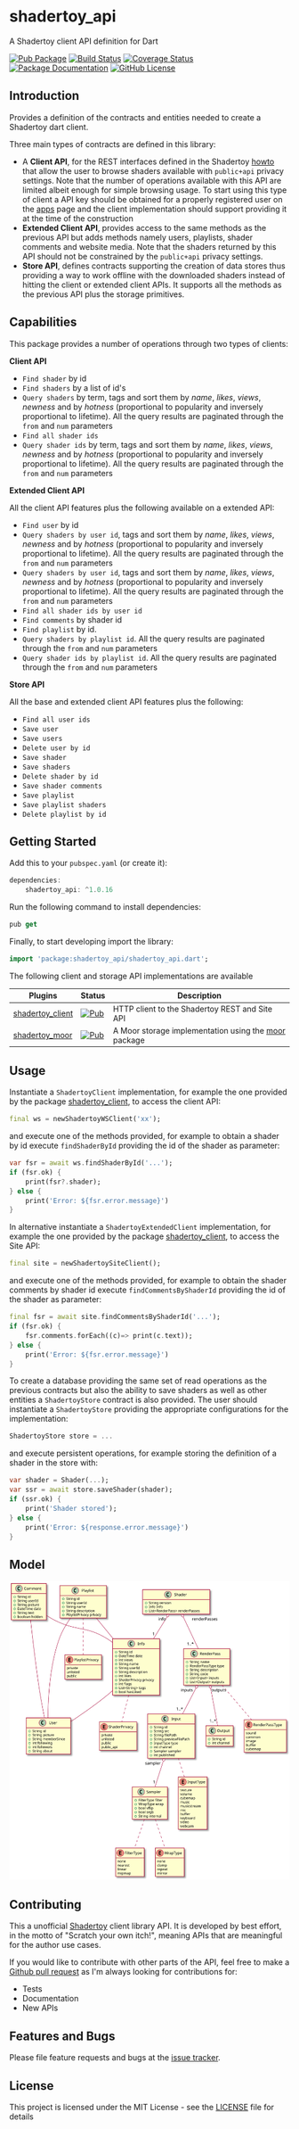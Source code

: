 # shadertoy_api
A Shadertoy client API definition for Dart

[![Pub Package](https://img.shields.io/pub/v/shadertoy_api.svg?style=flat-square)](https://pub.dartlang.org/packages/shadertoy_api)
[![Build Status](https://github.com/ivoleitao/shadertoy_api/workflows/build/badge.svg)](https://github.com/ivoleitao/shadertoy_api/actions)
[![Coverage Status](https://codecov.io/gh/ivoleitao/shadertoy_api/graph/badge.svg)](https://codecov.io/gh/ivoleitao/shadertoy_api)
[![Package Documentation](https://img.shields.io/badge/doc-shadertoy_api-blue.svg)](https://www.dartdocs.org/documentation/shadertoy_api/latest)
[![GitHub License](https://img.shields.io/badge/license-MIT-yellow.svg)](https://opensource.org/licenses/MIT)

## Introduction

Provides a definition of the contracts and entities needed to create a Shadertoy dart client.

Three main types of contracts are defined in this library:
* A **Client API**, for the REST interfaces defined in the Shadertoy [howto](https://www.shadertoy.com/howto#q2) that allow the user to browse shaders available with `public+api` privacy settings. Note that the number of operations available with this API are limited albeit enough for simple browsing usage. To start using this type of client a API key should be obtained for a properly registered user on the [apps](https://www.shadertoy.com/myapps) page and the client implementation should support providing it at the time of the construction
* **Extended Client API**, provides access to the same methods as the previous API but adds methods namely users, playlists, shader comments and website media. Note that the shaders returned by this API should not be constrained by the `public+api` privacy settings.
* **Store API**, defines contracts supporting the creation of data stores thus providing a way to work offline with the downloaded shaders instead of hitting the client or extended client APIs. It supports all the methods as the previous API plus the storage primitives.

## Capabilities

This package provides a number of operations through two types of clients:

**Client API**

* `Find shader` by id
* `Find shaders` by a list of id's
* `Query shaders` by term, tags and sort them by *name*, *likes*, *views*, *newness* and by *hotness* (proportional to popularity and inversely proportional to lifetime). All the query results are paginated through the `from` and `num` parameters
* `Find all shader ids`
* `Query shader ids` by term, tags and sort them by *name*, *likes*, *views*, *newness* and by *hotness* (proportional to popularity and inversely proportional to lifetime). All the query results are paginated through the `from` and `num` parameters

**Extended Client API**

All the client API features plus the following available on a extended API:
* `Find user` by id
* `Query shaders by user id`, tags and sort them by *name*, *likes*, *views*, *newness* and by *hotness* (proportional to popularity and inversely proportional to lifetime). All the query results are paginated through the `from` and `num` parameters
* `Query shaders by user id`, tags and sort them by *name*, *likes*, *views*, *newness* and by *hotness* (proportional to popularity and inversely proportional to lifetime). All the query results are paginated through the `from` and `num` parameters
* `Find all shader ids by user id`
* `Find comments` by shader id
* `Find playlist` by id.
* `Query shaders by playlist id`. All the query results are paginated through the `from` and `num` parameters
* `Query shader ids by playlist id`. All the query results are paginated through the `from` and `num` parameters 

**Store API**

All the base and extended client API features plus the following:
* `Find all user ids`
* `Save user`
* `Save users`
* `Delete user by id`
* `Save shader`
* `Save shaders`
* `Delete shader by id`
* `Save shader comments`
* `Save playlist`
* `Save playlist shaders`
* `Delete playlist by id`

## Getting Started

Add this to your `pubspec.yaml` (or create it):

```dart
dependencies:
    shadertoy_api: ^1.0.16
```

Run the following command to install dependencies:

```dart
pub get
```

Finally, to start developing import the library:

```dart
import 'package:shadertoy_api/shadertoy_api.dart';
```

The following client and storage API implementations are available

| Plugins                                                    | Status                                                       | Description                                                  |
| ---------------------------------------------------------- | ------------------------------------------------------------ | ------------------------------------------------------------ |
| [shadertoy_client](https://github.com/ivoleitao/shadertoy_client) | [![Pub](https://img.shields.io/pub/v/shadertoy_client.svg?style=flat-square)](https://pub.dartlang.org/packages/shadertoy_client) | HTTP client to the Shadertoy REST and Site API                                      |
| [shadertoy_moor](https://github.com/ivoleitao/shadertoy_moor) | [![Pub](https://img.shields.io/pub/v/shadertoy_moor.svg?style=flat-square)](https://pub.dartlang.org/packages/shadertoy_moor) | A Moor storage implementation using the [moor](https://pub.dev/packages/moor) package                                     |

## Usage

Instantiate a `ShadertoyClient` implementation, for example the one provided by the package [shadertoy_client](https://pub.dev/packages/shadertoy_client), to access the client API:

```dart
final ws = newShadertoyWSClient('xx');
```
and execute one of the methods provided, for example to obtain a shader by id execute `findShaderById` providing the id of the shader as parameter:

```dart
var fsr = await ws.findShaderById('...');
if (fsr.ok) {
    print(fsr?.shader);
} else {
    print('Error: ${fsr.error.message}')
}
```
In alternative instantiate a `ShadertoyExtendedClient` implementation, for example the one provided by the package [shadertoy_client](https://pub.dev/packages/shadertoy_client), to access the Site API:
```dart
final site = newShadertoySiteClient();
```
and execute one of the methods provided, for example to obtain the shader comments by shader id execute `findCommentsByShaderId` providing the id of the shader as parameter:

```dart
final fsr = await site.findCommentsByShaderId('...');
if (fsr.ok) {
    fsr.comments.forEach((c)=> print(c.text));
} else {
    print('Error: ${fsr.error.message}')
}
```

To create a database providing the same set of read operations as the previous contracts but also the ability to save shaders as well as other entities a `ShadertoyStore` contract is also provided. The user should instantiate a `ShadertoyStore` providing the appropriate configurations for the implementation:

```dart
ShadertoyStore store = ...
```

and execute persistent operations, for example storing the definition of a shader in the store with:

```dart
var shader = Shader(...);
var ssr = await store.saveShader(shader);
if (ssr.ok) {
    print('Shader stored');
} else {
    print('Error: ${response.error.message}')
}
```

## Model

![Shadertoy API Model](model.svg?raw=true)

## Contributing

This a unofficial [Shadertoy](https://www.shadertoy.com) client library API. It is developed by best effort, in the motto of "Scratch your own itch!", meaning APIs that are meaningful for the author use cases.

If you would like to contribute with other parts of the API, feel free to make a [Github pull request](https://github.com/ivoleitao/shadertoy_api/pulls) as I'm always looking for contributions for:
* Tests
* Documentation
* New APIs

## Features and Bugs

Please file feature requests and bugs at the [issue tracker][tracker].

[tracker]: https://github.com/ivoleitao/shadertoy_api/issues/new

## License

This project is licensed under the MIT License - see the [LICENSE](https://github.com/ivoleitao/shadertoy_api/LICENSE) file for details
